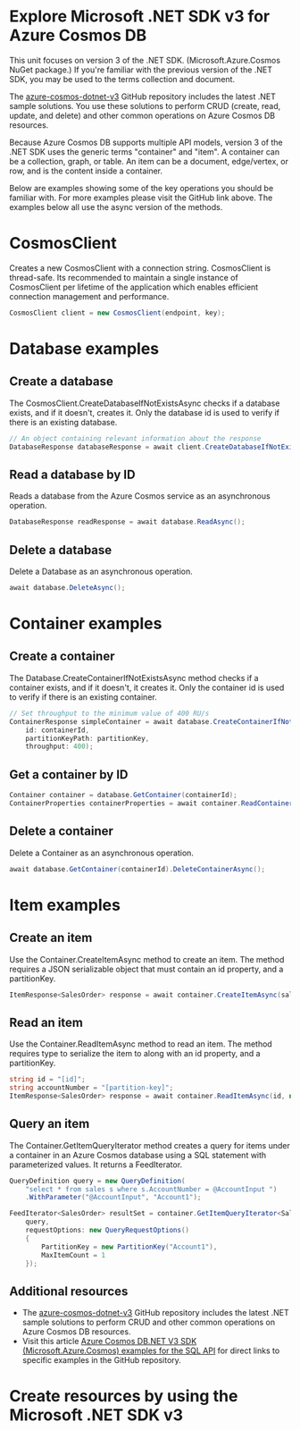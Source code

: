 # Explore Microsoft .NET SDK v3 for Azure Cosmos DB

This unit focuses on version 3 of the .NET SDK. (Microsoft.Azure.Cosmos NuGet package.) If you're familiar with the previous version of the .NET SDK, you may be used to the terms collection and document.

The [azure-cosmos-dotnet-v3](https://github.com/Azure/azure-cosmos-dotnet-v3/tree/master/Microsoft.Azure.Cosmos.Samples/Usage) GitHub repository includes the latest .NET sample solutions. You use these solutions to perform CRUD (create, read, update, and delete) and other common operations on Azure Cosmos DB resources.

Because Azure Cosmos DB supports multiple API models, version 3 of the .NET SDK uses the generic terms "container" and "item". A container can be a collection, graph, or table. An item can be a document, edge/vertex, or row, and is the content inside a container.

Below are examples showing some of the key operations you should be familiar with. For more examples please visit the GitHub link above. The examples below all use the async version of the methods.


# CosmosClient

Creates a new CosmosClient with a connection string. CosmosClient is thread-safe. Its recommended to maintain a single instance of CosmosClient per lifetime of the application which enables efficient connection management and performance.


```csharp
CosmosClient client = new CosmosClient(endpoint, key);
```


# Database examples

## Create a database

The CosmosClient.CreateDatabaseIfNotExistsAsync checks if a database exists, and if it doesn't, creates it. Only the database id is used to verify if there is an existing database.

```csharp
// An object containing relevant information about the response
DatabaseResponse databaseResponse = await client.CreateDatabaseIfNotExistsAsync(databaseId, 10000);
```


## Read a database by ID

Reads a database from the Azure Cosmos service as an asynchronous operation.

```csharp
DatabaseResponse readResponse = await database.ReadAsync();
```


## Delete a database

Delete a Database as an asynchronous operation.

```csharp
await database.DeleteAsync();
```


# Container examples

## Create a container

The Database.CreateContainerIfNotExistsAsync method checks if a container exists, and if it doesn't, it creates it. Only the container id is used to verify if there is an existing container.

```csharp
// Set throughput to the minimum value of 400 RU/s
ContainerResponse simpleContainer = await database.CreateContainerIfNotExistsAsync(
    id: containerId,
    partitionKeyPath: partitionKey,
    throughput: 400);
```


## Get a container by ID

```csharp
Container container = database.GetContainer(containerId);
ContainerProperties containerProperties = await container.ReadContainerAsync();
```


## Delete a container

Delete a Container as an asynchronous operation.

```csharp
await database.GetContainer(containerId).DeleteContainerAsync();
```


# Item examples

## Create an item

Use the Container.CreateItemAsync method to create an item. The method requires a JSON serializable object that must contain an id property, and a partitionKey.

```csharp
ItemResponse<SalesOrder> response = await container.CreateItemAsync(salesOrder, new PartitionKey(salesOrder.AccountNumber));
```

## Read an item

Use the Container.ReadItemAsync method to read an item. The method requires type to serialize the item to along with an id property, and a partitionKey.

```csharp
string id = "[id]";
string accountNumber = "[partition-key]";
ItemResponse<SalesOrder> response = await container.ReadItemAsync(id, new PartitionKey(accountNumber));
```

## Query an item

The Container.GetItemQueryIterator method creates a query for items under a container in an Azure Cosmos database using a SQL statement with parameterized values. It returns a FeedIterator.

```csharp
QueryDefinition query = new QueryDefinition(
    "select * from sales s where s.AccountNumber = @AccountInput ")
    .WithParameter("@AccountInput", "Account1");

FeedIterator<SalesOrder> resultSet = container.GetItemQueryIterator<SalesOrder>(
    query,
    requestOptions: new QueryRequestOptions()
    {
        PartitionKey = new PartitionKey("Account1"),
        MaxItemCount = 1
    });
```

## Additional resources

- The [azure-cosmos-dotnet-v3](https://github.com/Azure/azure-cosmos-dotnet-v3/tree/master/Microsoft.Azure.Cosmos.Samples/Usage) GitHub repository includes the latest .NET sample solutions to perform CRUD and other common operations on Azure Cosmos DB resources.
- Visit this article [Azure Cosmos DB.NET V3 SDK (Microsoft.Azure.Cosmos) examples for the SQL API](https://docs.microsoft.com/en-us/azure/cosmos-db/sql-api-dotnet-v3sdk-samples) for direct links to specific examples in the GitHub repository.


# Create resources by using the Microsoft .NET SDK v3

